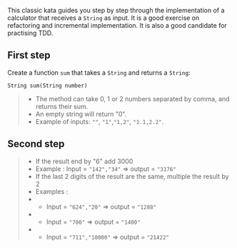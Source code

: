 

This classic kata guides you step by step through the implementation of a calculator that receives a `String` as input.
It is a good exercise on refactoring and incremental implementation. It is also a good candidate for practising TDD.

## First step 

Create a function `sum` that takes a `String` and returns a `String`:

    String sum(String number)

>* The method can take 0, 1 or 2 numbers separated by comma, and returns their sum.
>* An empty string will return "0".
>* Example of inputs: `""`, `"1"`,`"1,2"`, `"1.1,2.2"`.

## Second step

>* If the result end by "6" add 3000
>* Example : Input = `"142","34"` => output = `"3176"`
>* If the last 2 digits of the result are the same, multiple the result by 2
>* Examples :
>* * Input =  `"624","20"` => output = `"1288"`
>* * Input =  `"700"` => output = `"1400"`
>* * Input =  `"711","10000"` => output = `"21422"`


